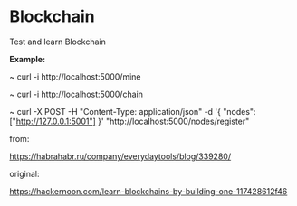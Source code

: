 # Blockchain
Test and learn Blockchain


**Example:**

~ curl -i http://localhost:5000/mine

~ curl -i http://localhost:5000/chain

~ curl -X POST -H "Content-Type: application/json" -d '{
 "nodes": ["http://127.0.0.1:5001"]
}' "http://localhost:5000/nodes/register"


from:

https://habrahabr.ru/company/everydaytools/blog/339280/

original:

https://hackernoon.com/learn-blockchains-by-building-one-117428612f46